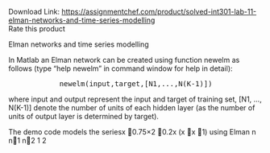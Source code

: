 Download Link: https://assignmentchef.com/product/solved-int301-lab-11-elman-networks-and-time-series-modelling
<br>
<span class="kksr-muted">Rate this product</span>

Elman networks and time series modelling

In Matlab an Elman network can be created using function newelm as follows (type “help newelm” in command window for help in detail):

<pre>            newelm(input,target,[N1,...,N(K-1)])</pre>

where input and output represent the input and target of training set, [N1, …, N(K-1)] denote the number of units of each hidden layer (as the number of units of output layer is determined by target).

The demo code models the seriesx 0.75×2 0.2x (x x 1) using Elman n n1 n2 1 2